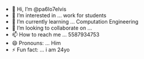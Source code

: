 - 👋 Hi, I’m @pa6lo7elvis
- 👀 I’m interested in ... work for students
- 🌱 I’m currently learning ... Computation Engineering 
- 💞️ I’m looking to collaborate on ... 
- 📫 How to reach me ... 5587934753
- 😄 Pronouns: ... Him
- ⚡ Fun fact: ... i am 24yo

<!---
pa6lo7elvis/pa6lo7elvis is a ✨ special ✨ repository because its `README.md` (this file) appears on your GitHub profile.
You can click the Preview link to take a look at your changes.
--->
